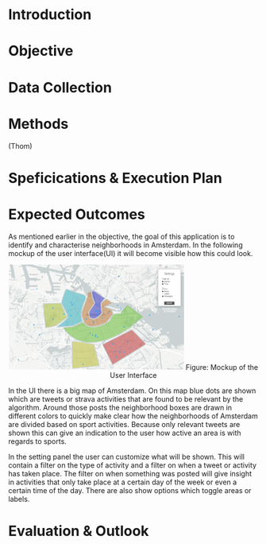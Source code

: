 # Introduction

# Objective

# Data Collection

# Methods
(Thom)

# Speficications & Execution Plan

# Expected Outcomes
As mentioned earlier in the objective, the goal of this application is to identify and characterise neighborhoods in Amsterdam. In the following mockup of the user interface(UI) it will become visible how this could look.
<p align="center">
  <img alt="Workbench electron-browser component" src="../images/mockup.png" width = "70%">
  Figure: Mockup of the User Interface
</p>
In the UI there is a big map of Amsterdam. On this map blue dots are shown which are tweets or strava activities that are found to be relevant by the algorithm. Around those posts the neighborhood boxes are drawn in different colors to quickly make clear how the neighborhoods of Amsterdam are divided based on sport activities. Because only relevant tweets are shown this can give an indication to the user how active an area is with regards to sports.

In the setting panel the user can customize what will be shown. This will contain a filter on the type of activity and a filter on when a tweet or activity has taken place. The filter on when something was posted will give insight in activities that only take place at a certain day of the week or even a certain time of the day. There are also show options which toggle areas or labels. 




# Evaluation & Outlook

